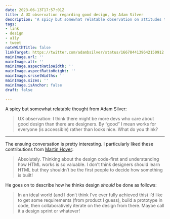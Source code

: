 ```yaml
---
date: 2023-06-13T17:57:01Z
title: A UX observation regarding good design, by Adam Silver
description: 'A spicy but somewhat relatable observation on attitudes to accessibility, and the meaning of good design'
tags:
- link
- design
- a11y
- tweet
noteWithTitle: false
linkTarget: https://twitter.com/adambsilver/status/1667844139642150912
mainImage.url: ''
mainImage.alt: ''
mainImage.aspectRatioWidth: ''
mainImage.aspectRatioHeight: ''
mainImage.srcsetWidths: ''
mainImage.sizes: ''
mainImage.isAnchor: false
draft: false

---
```

A spicy but somewhat relatable thought from Adam Silver:

> UX observation: I think there might be more devs who care about good design than there are designers. By “good” I mean works for everyone (is accessible) rather than looks nice. What do you think?
---

The ensuing conversation is pretty interesting. I particularly liked these contributions from [Martin Hoyer](https://twitter.com/martynhoyer):

> Absolutely. Thinking about the design code-first and understanding how HTML works is so valuable. I don’t think designers should learn HTML but they shouldn’t be the first people to decide how something is built!

He goes on to describe how he thinks design _should_ be done as follows:

> In an ideal world (and I don’t think I’ve ever fully achieved this) I’d like to get some requirements (from product I guess), build a prototype in code, then collaboratively iterate on the design from there. Maybe call it a design sprint or whatever!
